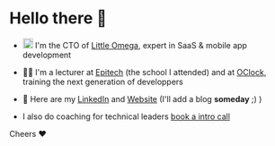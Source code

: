 # Hello there 👋

- <img src="https://little-omega.net/favicon.ico" height="18px"/> I'm the CTO of [Little Omega](https://little-omega.com), expert in SaaS & mobile app development
- :teacher: I'm a lecturer at [Epitech](https://epitech.eu) (the school I attended) and at [OClock](https://oclock.io), training the next generation of developpers
- 📇 Here are my [LinkedIn](https://linkedin.com/in/forandquentin) and [Website](https://quentin.forand.fr) (I'll add a blog **someday** ;) )

- I also do coaching for technical leaders [book a intro call](https://calendly.com/qforand/coaching)

<!--Oh and I am building one micro app a week starting **NOW** (2024-05-13 - 24W20)-->

<!--## µApp

I'm building one µApp a week.
Every month I select one that I'll keep iterating on, and every quarter, and every year...
In 52 weeks, I'll have made 40 micro apps + 11 "normal" app + and 1 business = 52 ;)

**NB**: µApp includes trying to earn revenues with SLG or PLG 😉

The list:
- _24W20_ **WIP** [En Garde](#): Social hardening against social engineering

<!-- Oh! and welcome to [my github](https://github.com/qntfrd?tab=repositories&type=source)! -->

Cheers :heart:
